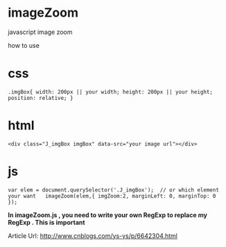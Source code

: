 # imageZoom
javascript image zoom

how to use 


# css
`
    .imgBox{
      width: 200px || your width;
      height: 200px || your height;
      position: relative;
    }
`

# html
`
    <div class="J_imgBox imgBox" data-src="your image url"></div>
`

# js
`
  var elem = document.querySelector('.J_imgBox');  // or which element your want  
  imageZoom(elem,{
    imgZoom:2,
    marginLeft: 0,
    marginTop: 0
  });
`

**In imageZoom.js , you need to write your own RegExp to replace my RegExp . This is important**


Article Url: http://www.cnblogs.com/ys-ys/p/6642304.html
